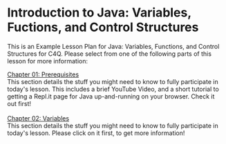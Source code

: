 # Introduction to Java: Variables, Fuctions, and Control Structures
This is an Example Lesson Plan for Java: Variables, Functions, and Control Structures for C4Q. Please select from one of the following parts of this lesson for more information:

<a href="https://github.com/JDVila/MockLesson/blob/master/Prerequisites.md">Chapter 01: Prerequisites</a>
<br>This section details the stuff you might need to know to fully participate in today's lesson. This includes a brief YouTube Video, and a short tutorial to getting a Repl.it page for Java up-and-running on your browser. Check it out first!<br><br>
<a href="https://github.com/JDVila/MockLesson/blob/master/Prerequisites.md">Chapter 02: Variables</a>
<br>This section details the stuff you might need to know to fully participate in today's lesson. Please click on it first, to get more information!
